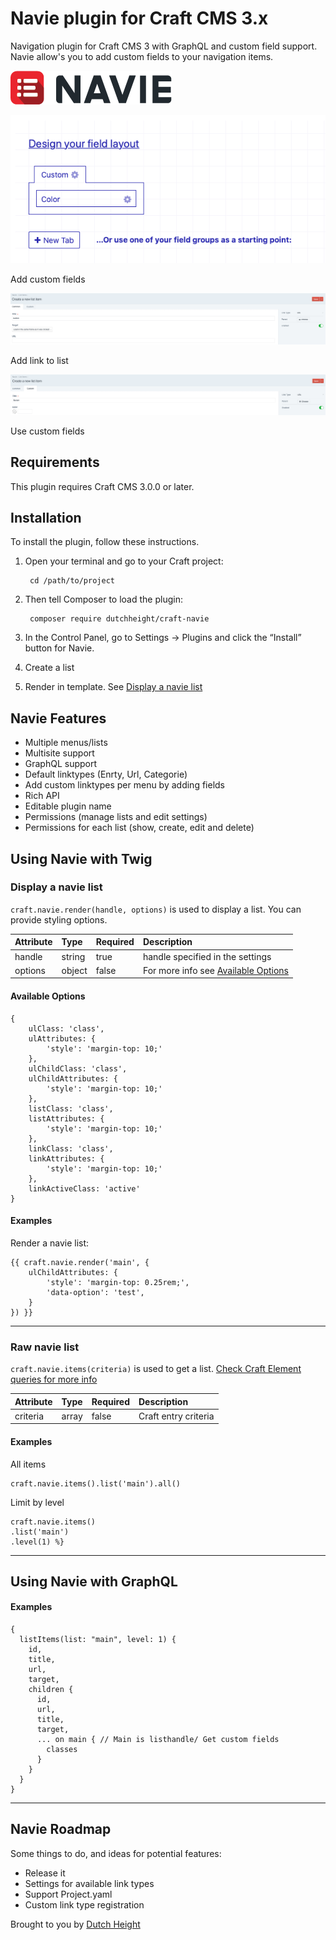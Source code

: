 # Navie plugin for Craft CMS 3.x

Navigation plugin for Craft CMS 3 with GraphQL and custom field support.
Navie allow's you to add custom fields to your navigation items.

![Screenshot](resources/img/plugin-logo.png)

![Add custom fields](resources/img/add-custom-fields.png)

Add custom fields


![Add link](resources/img/create-new-list-item.png)

Add link to list

![Use custom fields](resources/img/create-a-new-list-tem-custom-field.png)

Use custom fields

## Requirements

This plugin requires Craft CMS 3.0.0 or later.

## Installation

To install the plugin, follow these instructions.

1. Open your terminal and go to your Craft project:

        cd /path/to/project

2. Then tell Composer to load the plugin:

        composer require dutchheight/craft-navie

3. In the Control Panel, go to Settings → Plugins and click the “Install” button for Navie.

4. Create a list

5. Render in template. See [Display a navie list](#display-a-navie-list)

## Navie Features
- Multiple menus/lists
- Multisite support
- GraphQL support
- Default linktypes (Enrty, Url, Categorie)
- Add custom linktypes per menu by adding fields
- Rich API
- Editable plugin name
- Permissions (manage lists and edit settings)
- Permissions for each list (show, create, edit and delete)

## Using Navie with Twig

### Display a navie list
`craft.navie.render(handle, options)` is used to display a list. You can provide styling options.

| Attribute | Type | Required | Description |
|:----------|:-----|:---------|:------------|
|handle|string|true|handle specified in the settings|
|options|object|false|For more info see [Available Options](#available-options)|

#### Available Options
```
{
	ulClass: 'class',
	ulAttributes: {
		'style': 'margin-top: 10;'
	},
	ulChildClass: 'class',
	ulChildAttributes: {
		'style': 'margin-top: 10;'
	},
	listClass: 'class',
	listAttributes: {
		'style': 'margin-top: 10;'
	},
	linkClass: 'class',
	linkAttributes: {
		'style': 'margin-top: 10;'
	},
	linkActiveClass: 'active'
}

```

#### Examples
Render a navie list:
```
{{ craft.navie.render('main', {
	ulChildAttributes: {
		'style': 'margin-top: 0.25rem;',
		'data-option': 'test',
	}
}) }}
```
---

### Raw navie list
`craft.navie.items(criteria)` is used to get a list. [Check Craft Element queries for more info](https://docs.craftcms.com/v3/dev/element-queries/)

| Attribute | Type | Required | Description |
|:----------|:-----|:---------|:------------|
|criteria|array|false|Craft entry criteria|


#### Examples
All items
```
craft.navie.items().list('main').all()
```

Limit by level
``` 
craft.navie.items()
.list('main')
.level(1) %}

```
---

## Using Navie with GraphQL

#### Examples
```
{
  listItems(list: "main", level: 1) {
    id,
    title,
    url,
    target,
    children {
      id,
      url,
      title,
      target,
      ... on main { // Main is listhandle/ Get custom fields
        classes
      }
    }
  }
}
```
---

## Navie Roadmap

Some things to do, and ideas for potential features:

* Release it
* Settings for available link types
* Support Project.yaml
* Custom link type registration

Brought to you by [Dutch Height](https://www.dutchheight.com)
